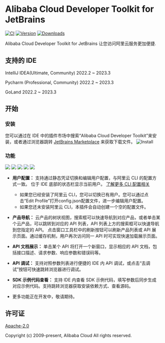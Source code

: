 # Alibaba Cloud Developer Toolkit for JetBrains

[![CI](https://github.com/aliyun/alibabacloud-api-jetbrains-toolkit/actions/workflows/ci.yml/badge.svg)](https://github.com/aliyun/alibabacloud-api-jetbrains-toolkit/actions/workflows/ci.yml)
[![Version](https://img.shields.io/jetbrains/plugin/v/23361-alibaba-cloud-developer-toolkit.svg)](https://plugins.jetbrains.com/plugin/23361-alibaba-cloud-developer-toolkit)
[![Downloads](https://img.shields.io/jetbrains/plugin/d/23361-alibaba-cloud-developer-toolkit.svg)](https://plugins.jetbrains.com/plugin/23361-alibaba-cloud-developer-toolkit)

Alibaba Cloud Developer Toolkit for JetBrains 让您访问阿里云服务更加便捷.

## 支持的 IDE
IntelliJ IDEA(Ultimate, Community) 2022.2 ~ 2023.3

Pycharm (Professional, Community) 2022.2 ~ 2023.3

GoLand 2022.2 ~ 2023.3

## 开始

### 安装
您可以通过在 IDE 中的插件市场中搜索“Alibaba Cloud Developer Toolkit”来安装，或者通过浏览器跳转 [JetBrains Marketplace](https://plugins.jetbrains.com/plugin/23361-alibaba-cloud-developer-toolkit) 来获取下载文件。
![Install](https://aliyunsdk-pages.alicdn.com/plugin_demo/idea/pics/install.png)

### 功能
<div style="overflow-x: scroll; white-space: nowrap;">
    <img src="https://aliyunsdk-pages.alicdn.com/plugin_demo/idea/pics/config-user.png" style="display: inline-block;">
    <img src="https://aliyunsdk-pages.alicdn.com/plugin_demo/idea/pics/switch-user.png" style="display: inline-block;">
    <img src="https://aliyunsdk-pages.alicdn.com/plugin_demo/idea/pics/api-list-with-search.png" style="display: inline-block;">
    <img src="https://aliyunsdk-pages.alicdn.com/plugin_demo/idea/pics/api-debug1.png" style="display: inline-block;">
    <img src="https://aliyunsdk-pages.alicdn.com/plugin_demo/idea/pics/api-debug2.png" style="display: inline-block;">
</div>


* **用户配置：** 支持通过静态凭证切换和编辑用户配置，与阿里云 CLI 的配置方式一致。 位于 IDE 底部的状态栏显示当前用户。 [了解更多 CLI 配置相关](https://help.aliyun.com/document_detail/123181.html?spm=a2c4g.121544.0.0.2d7e76e3XWMs4u)
  * 如果您已经安装了阿里云 CLI，您可以切换已有用户。您可以通过点击“Edit Profile”打开config.json配置文件，进一步编辑用户配置。
  * 如果您还未安装阿里云 CLI，本插件会自动创建一个空的配置文件。


* **产品导航：** 云产品的树状视图，搜索框可以快速导航到对应产品，或者单击某个云产品，可以跳转到对应的 API 列表，API 列表上方的搜索框可以快速导航到您指定的 API。
  点击窗口工具栏中的刷新按钮可以刷新产品列表或 API 展示页面。通过缓存机制，用户再次访问同一 API 时可实现快速加载展示页面。


* **API 文档展示：** 单击某个 API 将打开一个新窗口，显示相应的 API 文档，包括接口描述、请求参数、响应参数和错误码等。


* **API 调试：** 支持对照参数列表进行便捷的 IDE 内 API 调试，或点击“去调试”按钮可快速跳转浏览器进行调试。


* **SDK 示例代码查看：** 支持 IDE 内查看 SDK 示例代码，填写参数后同步生成对应示例代码。支持跳转浏览器获取安装依赖方式、查看源码。


* 更多功能正在开发中，敬请期待。



## 许可证

[Apache-2.0](http://www.apache.org/licenses/LICENSE-2.0)

Copyright (c) 2009-present, Alibaba Cloud All rights reserved.
